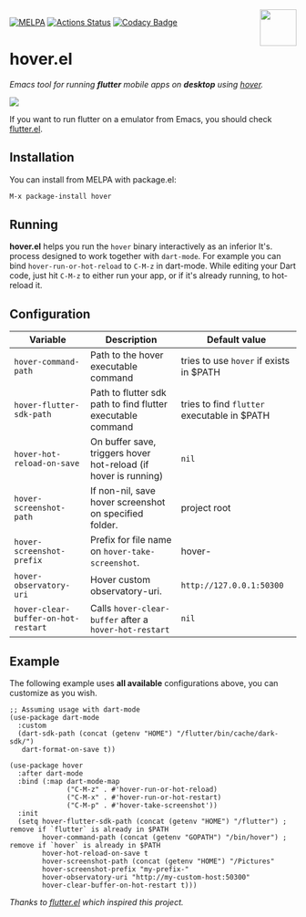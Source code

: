 <img align="right"  src="https://github.com/go-flutter-desktop/hover/blob/master/assets/app/icon.png" width="64"/>

[![MELPA](https://melpa.org/packages/hover-badge.svg)](https://melpa.org/#/hover)
[![Actions Status](https://github.com/ericdallo/hover.el/workflows/Tests%20CI/badge.svg)](https://github.com/ericdallo/hover.el/actions)
[![Codacy Badge](https://api.codacy.com/project/badge/Grade/0286115a90df4301a84890d31c02b55b)](https://www.codacy.com/manual/ericdallo/hover.el?utm_source=github.com&amp;utm_medium=referral&amp;utm_content=ericdallo/hover.el&amp;utm_campaign=Badge_Grade)

# hover.el

_Emacs tool for running **flutter** mobile apps on **desktop** using [hover](https://github.com/go-flutter-desktop/hover)._

<img src="https://github.com/ericdallo/hover.el/blob/screenshots/usage.gif"/>

If you want to run flutter on a emulator from Emacs, you should check [flutter.el](https://github.com/amake/flutter.el).

## Installation

You can install from MELPA with package.el:

```bash
M-x package-install hover
```

## Running
**hover.el** helps you run the `hover` binary interactively as an inferior It's. process designed to work together with `dart-mode`.
For example you can bind `hover-run-or-hot-reload` to `C-M-z` in dart-mode. While editing your Dart code, just hit `C-M-z` to either run your app, or if it's already running, to hot-reload it.

## Configuration

| Variable                            | Description                                                     | Default value                               |
| --------------------------          | --------------------------------------------------------------- | ------------------------------------------- |
| `hover-command-path`                | Path to the hover executable command                            | tries to use `hover` if exists in $PATH     |
| `hover-flutter-sdk-path`            | Path to flutter sdk path to find flutter executable command     | tries to find `flutter` executable in $PATH |
| `hover-hot-reload-on-save`          | On buffer save, triggers hover hot-reload (if hover is running) | `nil`                                       |
| `hover-screenshot-path`             | If non-nil, save hover screenshot on specified folder.          | project root                                |
| `hover-screenshot-prefix`           | Prefix for file name on `hover-take-screenshot`.                | hover-                                      |
| `hover-observatory-uri`             | Hover custom observatory-uri.                                   | `http://127.0.0.1:50300`                    |
| `hover-clear-buffer-on-hot-restart` | Calls `hover-clear-buffer` after a `hover-hot-restart`          | `nil`                                       |

## Example

The following example uses **all available** configurations above, you can customize as you wish.

```elisp
;; Assuming usage with dart-mode
(use-package dart-mode
  :custom
  (dart-sdk-path (concat (getenv "HOME") "/flutter/bin/cache/dark-sdk/")
   dart-format-on-save t))

(use-package hover
  :after dart-mode
  :bind (:map dart-mode-map
              ("C-M-z" . #'hover-run-or-hot-reload)
              ("C-M-x" . #'hover-run-or-hot-restart)
              ("C-M-p" . #'hover-take-screenshot'))
  :init
  (setq hover-flutter-sdk-path (concat (getenv "HOME") "/flutter") ; remove if `flutter` is already in $PATH
        hover-command-path (concat (getenv "GOPATH") "/bin/hover") ; remove if `hover` is already in $PATH
        hover-hot-reload-on-save t
        hover-screenshot-path (concat (getenv "HOME") "/Pictures"
        hover-screenshot-prefix "my-prefix-"
        hover-observatory-uri "http://my-custom-host:50300"
        hover-clear-buffer-on-hot-restart t)))
```

_Thanks to [flutter.el](https://github.com/amake/flutter.el) which inspired this project._
